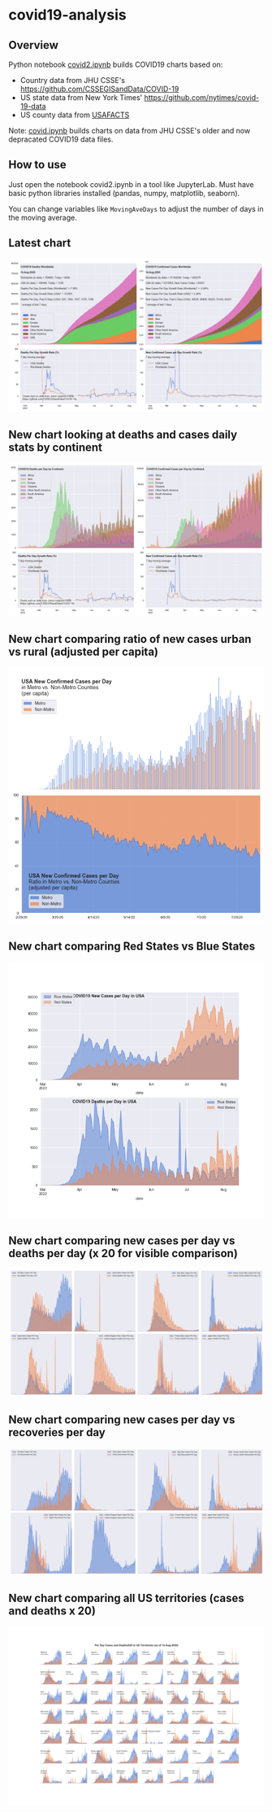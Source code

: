# covid19-analysis

## Overview
Python notebook [covid2.ipynb](https://github.com/danlaw/covid19-analysis/blob/master/covid2.ipynb) builds COVID19 charts based on:
* Country data from JHU CSSE's https://github.com/CSSEGISandData/COVID-19
* US state data from New York Times' https://github.com/nytimes/covid-19-data
* US county data from [USAFACTS](https://usafacts.org/visualizations/coronavirus-covid-19-spread-map/)

Note: [covid.ipynb](https://github.com/danlaw/covid19-analysis/blob/master/covid.ipynb) builds charts on data from JHU CSSE's older and now depracated COVID19 data files.

## How to use
Just open the notebook covid2.ipynb in a tool like JupyterLab. Must have basic python libraries installed (pandas, numpy, matplotlib, seaborn).

You can change variables like ``MovingAveDays`` to adjust the number of days in the moving average.

## Latest chart
![Latest chart](charts/20200814-covid19-chart.png)

## New chart looking at deaths and cases daily stats by continent
![Comparison chart](charts/20200814-covid19-chart-perday.png)

## New chart comparing ratio of new cases urban vs rural (adjusted per capita)
![Urban rural per capita chart](charts/20200814-US-counties-urban-vs-rural-per-capita.png)

## New chart comparing Red States vs Blue States
![Red vs Blue chart](charts/20200814-compare-daily-red-vs-blue-states.png)

## New chart comparing new cases per day vs deaths per day (x 20 for visible comparison)
![Comparison chart](charts/20200814-comparison-chart.png)

## New chart comparing new cases per day vs recoveries per day
![Recovery chart](charts/20200814-comparison-recovery-chart.png)

## New chart comparing all US territories (cases and deaths x 20)
![Territories chart](charts/20200814-compare-US-territories.png)

